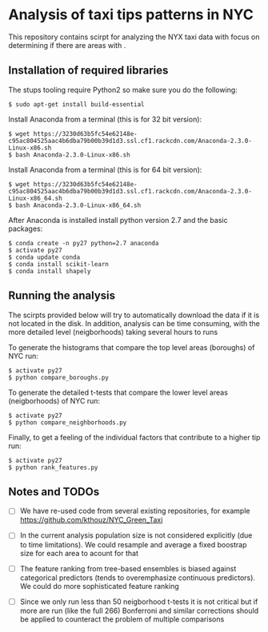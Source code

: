 # Analysis of taxi tips patterns in NYC

This repository contains scirpt for analyzing the NYX taxi data with focus on determining if there are areas with .

## Installation of required libraries

The stups tooling require Python2 so make sure you do the following:

```
$ sudo apt-get install build-essential

```

Install Anaconda from a terminal (this is for 32 bit version):
```
$ wget https://3230d63b5fc54e62148e-c95ac804525aac4b6dba79b00b39d1d3.ssl.cf1.rackcdn.com/Anaconda-2.3.0-Linux-x86.sh
$ bash Anaconda-2.3.0-Linux-x86.sh
```


Install Anaconda from a terminal (this is for 64 bit version):
```
$ wget https://3230d63b5fc54e62148e-c95ac804525aac4b6dba79b00b39d1d3.ssl.cf1.rackcdn.com/Anaconda-2.3.0-Linux-x86_64.sh
$ bash Anaconda-2.3.0-Linux-x86_64.sh
```

After Anaconda is installed install python version 2.7 and the basic packages:

```
$ conda create -n py27 python=2.7 anaconda
$ activate py27
$ conda update conda
$ conda install scikit-learn
$ conda install shapely
```


## Running the analysis

The scirpts provided below will try to automatically download the data if it is not located in the disk.
In addition, analysis can be time consuming, with the more detailed level (neigborhoods) taking several hours to runs

To generate the histograms that compare the top level areas (boroughs) of NYC run:

```
$ activate py27
$ python compare_boroughs.py
```

To generate the detailed t-tests that compare the lower level areas (neigborhoods) of NYC run:
```
$ activate py27
$ python compare_neighborhoods.py
```

Finally, to get a feeling of the individual factors that contribute to a higher tip run:
```
$ activate py27
$ python rank_features.py
```

## Notes and TODOs

- [ ] We have re-used code from several existing repositories, for example https://github.com/kthouz/NYC_Green_Taxi
- [ ] In the current analysis population size is not considered explicitly (due to time limitations). We could resample and average a fixed boostrap size for each area to acount for that
- [ ] The feature ranking from tree-based ensembles is biased against categorical predictors (tends to overemphasize continuous predictors). We could do more sophisticated feature ranking  
- [ ] Since we only run less than 50 neigborhood t-tests it is not critical but if more are run (like the full 266) Bonferroni and similar corrections should be applied to counteract the problem of multiple comparisons 

